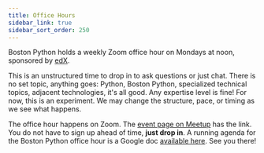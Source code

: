 ```yaml
---
title: Office Hours
sidebar_link: true
sidebar_sort_order: 250
---
```


Boston Python holds a weekly Zoom office hour on Mondays at noon, sponsored by [edX](https://edx.org).

This is an unstructured time to drop in to ask questions or just chat. There is no set topic, anything goes: Python, Boston Python, specialized technical topics, adjacent technologies, it's all good.  Any expertise level is fine! For now, this is an experiment. We may change the structure, pace, or timing as we see what happens.

The office hour happens on Zoom. The [event page on Meetup](https://www.meetup.com/bostonpython/events) has the link.  You do not have to sign up ahead of time, **just drop in**.  A running agenda for the Boston Python office hour is a Google doc [available here](https://docs.google.com/document/d/1LKSWk5SEZrbz7e93GB_ePMxKKEJ-QnUofmYTT9uSdUA). See you there!
